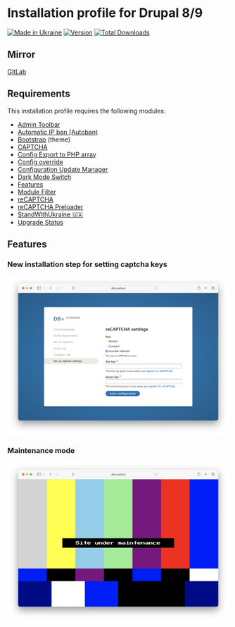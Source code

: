 # Installation profile for Drupal 8/9

[![Made in Ukraine](https://img.shields.io/badge/made_in-ukraine-ffd500.svg?labelColor=005bbb)](https://supportukrainenow.org)
[![Version](http://poser.pugx.org/chmez/d8/version)](https://packagist.org/packages/chmez/d8)
[![Total Downloads](http://poser.pugx.org/chmez/d8/downloads)](https://packagist.org/packages/chmez/d8)

## Mirror

[GitLab](https://gitlab.com/chmez/d8)

## Requirements

This installation profile requires the following modules:

* [Admin Toolbar](https://www.drupal.org/project/admin_toolbar)
* [Automatic IP ban (Autoban)](https://www.drupal.org/project/autoban)
* [Bootstrap](https://www.drupal.org/project/bootstrap) (theme)
* [CAPTCHA](https://www.drupal.org/project/captcha)
* [Config Export to PHP array](https://www.drupal.org/project/config2php)
* [Config override](https://www.drupal.org/project/config_override)
* [Configuration Update Manager](https://www.drupal.org/project/config_update)
* [Dark Mode Switch](https://www.drupal.org/project/dark_mode_switch)
* [Features](https://www.drupal.org/project/features)
* [Module Filter](https://www.drupal.org/project/module_filter)
* [reCAPTCHA](https://www.drupal.org/project/recaptcha)
* [reCAPTCHA Preloader](https://www.drupal.org/project/recaptcha_preloader)
* [StandWithUkraine 🇺🇦](https://www.drupal.org/project/standwithukraine)
* [Upgrade Status](https://www.drupal.org/project/upgrade_status)

## Features

### New installation step for setting captcha keys

![captcha](images/captcha.png "captcha")

### Maintenance mode

![maintenance](images/maintenance.png "maintenance")
